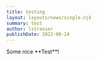 ```yaml
---
title: testing
layout: layouts/news/single.njk
summary: test
author: lstrasser
publishDate: 2022-08-24
---
```

Some nice \*\*Test\*\*!